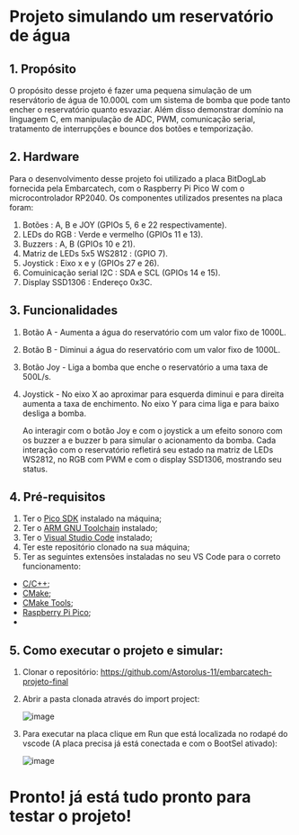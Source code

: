 # Projeto simulando um reservatório de água


## 1. Propósito


O propósito desse projeto é fazer uma pequena simulação de um reservátorio de água de 10.000L com um sistema de bomba que pode tanto encher o reservatório quanto esvaziar. Além disso demonstrar domínio na linguagem C,
em manipulação de ADC, PWM, comunicação serial, tratamento de interrupções e bounce dos botões e temporização.


## 2. Hardware


Para o desenvolvimento desse projeto foi utilizado a placa BitDogLab fornecida pela Embarcatech, com o Raspberry Pi Pico W com o microcontrolador RP2040.
Os componentes utilizados presentes na placa foram:


1. Botões : A, B e JOY (GPIOs 5, 6 e 22 respectivamente).
2. LEDs do RGB : Verde e vermelho (GPIOs 11 e 13).
3. Buzzers : A, B (GPIOs 10 e 21).
4. Matriz de LEDs 5x5 WS2812 : (GPIO 7).
5. Joystick : Eixo x e y (GPIOs 27 e 26).
6. Comuinicação serial I2C : SDA e SCL (GPIOs 14 e 15).
7. Display SSD1306 : Endereço 0x3C.





## 3. Funcionalidades


1. Botão A - Aumenta a água do reservatório com um valor fixo de 1000L.
2. Botão B - Diminui a água do reservatório com um valor fixo de 1000L.
3. Botão Joy - Liga a bomba que enche o reservatório a uma taxa de 500L/s.
4. Joystick - No eixo X ao aproximar para esquerda diminui e para direita aumenta a taxa de enchimento. No eixo Y para cima liga e para baixo desliga a bomba.

   Ao interagir com o botão Joy e com o joystick a um efeito sonoro com os buzzer a e buzzer b
   para simular o acionamento da bomba. Cada interação com o reservatório refletirá seu estado
   na matriz de LEDs WS2812, no RGB com PWM e com o display SSD1306, mostrando seu status. 
   


   
   
## 4. Pré-requisitos


1. Ter o [Pico SDK](https://github.com/raspberrypi/pico-sdk) instalado na máquina;
2. Ter o [ARM GNU Toolchain](https://developer.arm.com/Tools%20and%20Software/GNU%20Toolchain) instalado;
3. Ter o [Visual Studio Code](https://code.visualstudio.com/download) instalado;
4. Ter este repositório clonado na sua máquina;
5. Ter as seguintes extensões instaladas no seu VS Code para o correto funcionamento:
- [C/C++](https://marketplace.visualstudio.com/items?itemName=ms-vscode.cpptools);
- [CMake](https://marketplace.visualstudio.com/items?itemName=twxs.cmake);
- [CMake Tools](https://marketplace.visualstudio.com/items?itemName=ms-vscode.cmake-tools);
- [Raspberry Pi Pico](https://marketplace.visualstudio.com/items?itemName=raspberry-pi.raspberry-pi-pico);
- 
  

##  5. Como executar o projeto e simular:


1. Clonar o repositório: https://github.com/Astorolus-11/embarcatech-projeto-final
2. Abrir a pasta clonada através do import project:

   ![image](https://github.com/user-attachments/assets/9ea528e1-0253-4cf8-b6c6-8532be0fc1b4)
   

3. Para executar na placa clique em Run que está localizada no rodapé do vscode (A placa precisa já está conectada e com o BootSel ativado):

   ![image](https://github.com/user-attachments/assets/36b14dce-1309-4f0c-a7f3-3cd7edb2b336)
   
  
  # Pronto! já está tudo pronto para testar o projeto!
